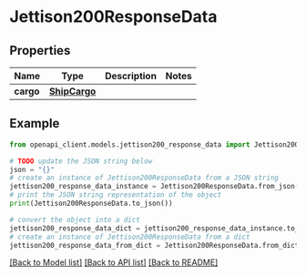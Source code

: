 # Jettison200ResponseData


## Properties

Name | Type | Description | Notes
------------ | ------------- | ------------- | -------------
**cargo** | [**ShipCargo**](ShipCargo.md) |  | 

## Example

```python
from openapi_client.models.jettison200_response_data import Jettison200ResponseData

# TODO update the JSON string below
json = "{}"
# create an instance of Jettison200ResponseData from a JSON string
jettison200_response_data_instance = Jettison200ResponseData.from_json(json)
# print the JSON string representation of the object
print(Jettison200ResponseData.to_json())

# convert the object into a dict
jettison200_response_data_dict = jettison200_response_data_instance.to_dict()
# create an instance of Jettison200ResponseData from a dict
jettison200_response_data_from_dict = Jettison200ResponseData.from_dict(jettison200_response_data_dict)
```
[[Back to Model list]](../README.md#documentation-for-models) [[Back to API list]](../README.md#documentation-for-api-endpoints) [[Back to README]](../README.md)



